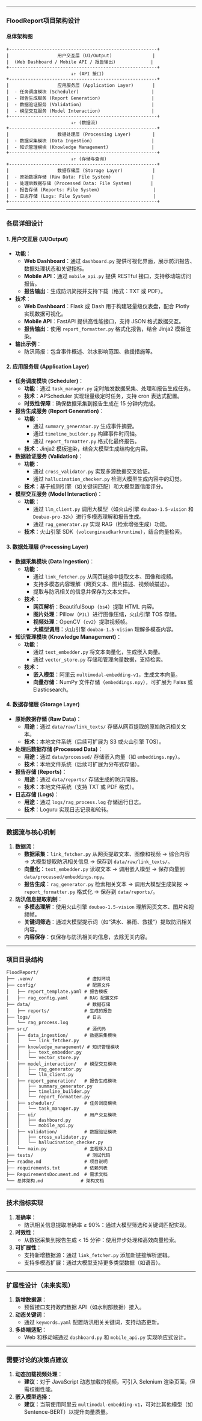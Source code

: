 

---

### FloodReport项目架构设计

#### 总体架构图
```
+-------------------------------------------------------+
|                  用户交互层 (UI/Output)               |
|  (Web Dashboard / Mobile API / 报告输出)             |
+-------------------------------------------------------+
                        ↓↑ (API 接口)
+-------------------------------------------------------+
|                  应用服务层 (Application Layer)       |
|  - 任务调度模块 (Scheduler)                           |
|  - 报告生成服务 (Report Generation)                   |
|  - 数据验证服务 (Validation)                          |
|  - 模型交互服务 (Model Interaction)                   |
+-------------------------------------------------------+
                        ↓↑ (数据流)
+-------------------------------------------------------+
|                  数据处理层 (Processing Layer)        |
|  - 数据采集模块 (Data Ingestion)                      |
|  - 知识管理模块 (Knowledge Management)                |
+-------------------------------------------------------+
                        ↓↑ (存储与查询)
+-------------------------------------------------------+
|                  数据存储层 (Storage Layer)           |
|  - 原始数据存储 (Raw Data: File System)               |
|  - 处理后数据存储 (Processed Data: File System)       |
|  - 报告存储 (Reports: File System)                    |
|  - 日志存储 (Logs: File System)                       |
+-------------------------------------------------------+
```

---

### 各层详细设计

#### 1. 用户交互层 (UI/Output)
- **功能**：
  - **Web Dashboard**：通过 `dashboard.py` 提供可视化界面，展示防汛报告、数据处理状态和关键指标。
  - **Mobile API**：通过 `mobile_api.py` 提供 RESTful 接口，支持移动端访问报告。
  - **报告输出**：生成防汛简报并支持下载（格式：TXT 或 PDF）。
- **技术**：
  - **Web Dashboard**：Flask 或 Dash 用于构建轻量级仪表盘，配合 Plotly 实现数据可视化。
  - **Mobile API**：FastAPI 提供高性能接口，支持 JSON 格式数据交互。
  - **报告输出**：使用 `report_formatter.py` 格式化报告，结合 Jinja2 模板渲染。
- **输出示例**：
  - 防汛简报：包含事件概述、洪水影响范围、救援措施等。

#### 2. 应用服务层 (Application Layer)
- **任务调度模块 (Scheduler)**：
  - **功能**：通过 `task_manager.py` 定时触发数据采集、处理和报告生成任务。
  - **技术**：APScheduler 实现轻量级定时任务，支持 cron 表达式配置。
  - **时效性保障**：确保数据采集到报告生成在 15 分钟内完成。
- **报告生成服务 (Report Generation)**：
  - **功能**：
    - 通过 `summary_generator.py` 生成事件摘要。
    - 通过 `timeline_builder.py` 构建事件时间轴。
    - 通过 `report_formatter.py` 格式化最终报告。
  - **技术**：Jinja2 模板渲染，结合大模型生成结构化内容。
- **数据验证服务 (Validation)**：
  - **功能**：
    - 通过 `cross_validator.py` 实现多源数据交叉验证。
    - 通过 `hallucination_checker.py` 检测大模型生成内容中的幻觉。
  - **技术**：基于规则引擎（如关键词匹配）和大模型置信度评分。
- **模型交互服务 (Model Interaction)**：
  - **功能**：
    - 通过 `llm_client.py` 调用大模型（如火山引擎 `doubao-1.5-vision` 和 `Doubao-pro-32k`）进行多模态理解和报告生成。
    - 通过 `rag_generator.py` 实现 RAG（检索增强生成）功能。
  - **技术**：火山引擎 SDK（`volcenginesdkarkruntime`），结合向量检索。

#### 3. 数据处理层 (Processing Layer)
- **数据采集模块 (Data Ingestion)**：
  - **功能**：
    - 通过 `link_fetcher.py` 从网页链接中提取文本、图像和视频。
    - 支持多模态内容理解（网页文本、图片描述、视频帧描述）。
    - 提取与防汛相关的信息并保存为文本文件。
  - **技术**：
    - **网页解析**：BeautifulSoup（`bs4`）提取 HTML 内容。
    - **图片处理**：Pillow（`PIL`）进行图像压缩，火山引擎 TOS 存储。
    - **视频处理**：OpenCV（`cv2`）提取视频帧。
    - **大模型调用**：火山引擎 `doubao-1.5-vision` 理解多模态内容。
- **知识管理模块 (Knowledge Management)**：
  - **功能**：
    - 通过 `text_embedder.py` 将文本向量化，生成嵌入向量。
    - 通过 `vector_store.py` 存储和管理向量数据，支持检索。
  - **技术**：
    - **嵌入模型**：阿里云 `multimodal-embedding-v1`，生成文本向量。
    - **向量存储**：NumPy 文件存储（`embeddings.npy`），可扩展为 Faiss 或 Elasticsearch。

#### 4. 数据存储层 (Storage Layer)
- **原始数据存储 (Raw Data)**：
  - **用途**：通过 `data/raw/link_texts/` 存储从网页提取的原始防汛相关文本。
  - **技术**：本地文件系统（后续可扩展为 S3 或火山引擎 TOS）。
- **处理后数据存储 (Processed Data)**：
  - **用途**：通过 `data/processed/` 存储嵌入向量（如 `embeddings.npy`）。
  - **技术**：本地文件系统（后续可扩展为分布式存储）。
- **报告存储 (Reports)**：
  - **用途**：通过 `data/reports/` 存储生成的防汛简报。
  - **技术**：本地文件系统（支持 TXT 或 PDF 格式）。
- **日志存储 (Logs)**：
  - **用途**：通过 `logs/rag_process.log` 存储运行日志。
  - **技术**：Loguru 实现日志记录和轮转。

---

### 数据流与核心机制
1. **数据流**：
   - **数据采集**：`link_fetcher.py` 从网页提取文本、图像和视频 → 综合内容 → 大模型提取防汛相关信息 → 保存到 `data/raw/link_texts/`。
   - **向量化**：`text_embedder.py` 读取文本 → 调用嵌入模型 → 保存向量到 `data/processed/embeddings.npy`。
   - **报告生成**：`rag_generator.py` 检索相关文本 → 调用大模型生成简报 → `report_formatter.py` 格式化 → 保存到 `data/reports/`。
2. **防汛信息提取机制**：
   - **多模态理解**：使用火山引擎 `doubao-1.5-vision` 理解网页文本、图片和视频帧。
   - **关键词筛选**：通过大模型提示词（如“洪水、暴雨、救援”）提取防汛相关内容。
   - **内容保存**：仅保存与防汛相关的信息，去除无关内容。

---

### 项目目录结构
```
FloodReport/
├── .venv/                    # 虚拟环境
├── config/                   # 配置文件
│   ├── report_template.yaml # 报告模板
│   ├── rag_config.yaml      # RAG 配置文件
├── data/                     # 数据存储
│   ├── reports/             # 生成的报告
├── logs/                     # 日志
│   └── rag_process.log
├── src/                      # 源代码
│   ├── data_ingestion/      # 数据采集模块
│   │   └── link_fetcher.py
│   ├── knowledge_management/ # 知识管理模块
│   │   ├── text_embedder.py
│   │   └── vector_store.py
│   ├── model_interaction/   # 模型交互模块
│   │   ├── rag_generator.py
│   │   └── llm_client.py
│   ├── report_generation/   # 报告生成模块
│   │   ├── summary_generator.py
│   │   ├── timeline_builder.py
│   │   └── report_formatter.py
│   ├── scheduler/           # 任务调度模块
│   │   └── task_manager.py
│   ├── ui/                  # 用户交互模块
│   │   ├── dashboard.py
│   │   └── mobile_api.py
│   ├── validation/          # 数据验证模块
│   │   ├── cross_validator.py
│   │   └── hallucination_checker.py
│   └── main.py              # 主程序入口
├── tests/                    # 测试代码
├── readme.md                # 项目说明
├── requirements.txt         # 依赖列表
├── RequirementsDocument.md  # 需求文档
└── 总体架构.md              # 架构文档
```

---

### 技术指标实现
1. **准确率**：
   - 防汛相关信息提取准确率 ≥ 90%：通过大模型筛选和关键词匹配实现。
2. **时效性**：
   - 从数据采集到报告生成 < 15 分钟：使用异步处理和高效向量检索。
3. **可扩展性**：
   - 支持新增数据源：通过 `link_fetcher.py` 添加新链接解析逻辑。
   - 支持多模态扩展：通过大模型支持更多类型数据（如语音）。

---

### 扩展性设计（未来实现）
1. **新增数据源**：
   - 预留接口支持政府数据 API（如水利部数据）接入。
2. **动态关键词**：
   - 通过 `keywords.yaml` 配置防汛相关关键词，支持动态更新。
3. **多终端适配**：
   - Web 和移动端通过 `dashboard.py` 和 `mobile_api.py` 实现响应式设计。

---

### 需要讨论的决策点建议
1. **动态加载视频处理**：
   - **建议**：对于 JavaScript 动态加载的视频，可引入 Selenium 渲染页面，但需权衡性能。
2. **嵌入模型选择**：
   - **建议**：当前使用阿里云 `multimodal-embedding-v1`，可对比其他模型（如 Sentence-BERT）以提升向量质量。
